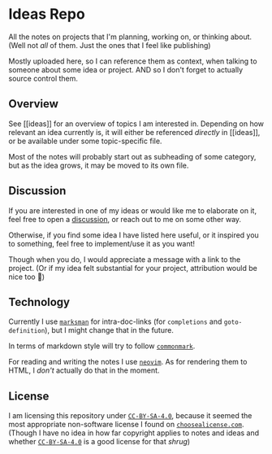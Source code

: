 # Ideas Repo

All the notes on projects that I'm planning, working on, or thinking about.
(Well not *all* of them. Just the ones that I feel like publishing)

Mostly uploaded here, so I can reference them as context, when talking to
someone about some idea or project.
AND so I don't forget to actually source control them.

## Overview

See [[ideas]] for an overview of topics I am interested in.
Depending on how relevant an idea currently is, it will either be referenced
*directly* in [[ideas]], or be available under some topic-specific file.

Most of the notes will probably start out as subheading of some category,
but as the idea grows, it may be moved to its own file.

## Discussion

If you are interested in one of my ideas or would like me to elaborate on it,
feel free to open a [discussion], or reach out to me on some other way.

[discussion]: https://github.com/titaniumtraveler/ideas/discussions/new?category=general

<!--
  TODO: Not totally happy with the wording below, but I guess it is fine for now ...
-->

Otherwise, if you find some idea I have listed here useful, or it inspired you
to something, feel free to implement/use it as you want!

Though when you do, I would appreciate a message with a link to the project.
(Or if my idea felt substantial for your project, attribution would be nice too 🙂)

## Technology

Currently I use [`marksman`] for intra-doc-links (for `completions` and `goto-definition`),
but I might change that in the future.

In terms of markdown style will try to follow [`commonmark`].

For reading and writing the notes I use [`neovim`].
As for rendering them to HTML, I *don't* actually do that in the moment.

[`marksman`]: https://github.com/artempyanykh/marksman
[`commonmark`]: https://commonmark.org
[`neovim`]: https://github.com/neovim/neovim

## License

I am licensing this repository under [`CC-BY-SA-4.0`], because it seemed the
most appropriate non-software license I found on [`choosealicense.com`]. \
(Though I have no idea in how far copyright applies to notes and ideas and
whether [`CC-BY-SA-4.0`] is a good license for that *shrug*)

[`CC-BY-SA-4.0`]: https://creativecommons.org/licenses/by-sa/4.0
[`choosealicense.com`]: https://choosealicense.com/non-software
